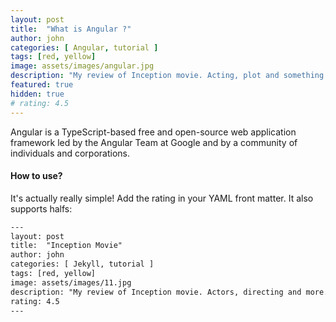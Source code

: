 ```yaml
---
layout: post
title:  "What is Angular ?"
author: john
categories: [ Angular, tutorial ]
tags: [red, yellow]
image: assets/images/angular.jpg
description: "My review of Inception movie. Acting, plot and something else in this short description."
featured: true
hidden: true
# rating: 4.5
---
```


Angular is a TypeScript-based free and open-source web application framework led by the Angular Team at Google and by a community of individuals and corporations.

#### How to use?

It's actually really simple! Add the rating in your YAML front matter. It also supports halfs:

```html
---
layout: post
title:  "Inception Movie"
author: john
categories: [ Jekyll, tutorial ]
tags: [red, yellow]
image: assets/images/11.jpg
description: "My review of Inception movie. Actors, directing and more."
rating: 4.5
---
```
